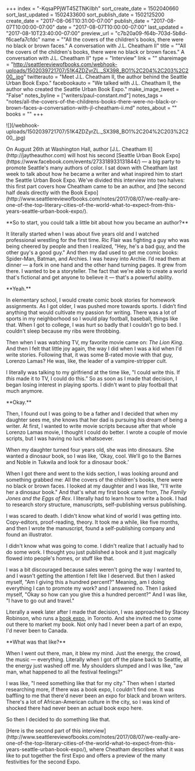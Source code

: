 +++
index = "-KqsaPPjWT45ZTNKiIbh"
sort_create_date = 1502040660
sort_last_updated = 1502433600
sort_publish_date = 1502125200
create_date = "2017-08-06T10:31:00-07:00"
publish_date = "2017-08-07T10:00:00-07:00"
date = "2017-08-07T10:00:00-07:00"
last_updated = "2017-08-10T23:40:00-07:00"
preview_url = "c7b20a09-f64b-703d-5b8d-f6caefa7cfdc"
name = "\"All the covers of the children's books, there were no black or brown faces.\" A conversation with J.L. Cheatham II"
title = "\"All the covers of the children's books, there were no black or brown faces.\" A conversation with J.L. Cheatham II"
type = "Interview"
link = ""
shareimage = "http://seattlereviewofbooks.com/webhook-uploads/1502039721707/51K4ZDZyrZL._SX398_BO1%2C204%2C203%2C200_.jpg"
twitterauto = "Meet J.L. Cheatham II, the author behind the Seattle Urban Book Expo."
facebookauto = "We talked with J.L. Cheatham II, the author who created the Seattle Urban Book Expo."
make_image_tweet = "False"
notes_byline = ["writers/paul-constant.md"]
notes_tags = "notes/all-the-covers-of-the-childrens-books-there-were-no-black-or-brown-faces-a-conversation-with-jl-cheatham-ii.md"
notes_about = ""
books = ""
+++
<p class="image-left">![](/webhook-uploads/1502039721707/51K4ZDZyrZL._SX398_BO1%2C204%2C203%2C200_.jpg)</p>

<p class="intro">On August 26th at Washington Hall, author [J.L. Cheatham II](http://jaytheauthor.com) will host his second [Seattle Urban Book Expo](https://www.facebook.com/events/273318933131844/) — a big party to promote Seattle's many authors of color. I sat down with Cheatham last week to talk about how he became a writer and what inspired him to start the Seattle Urban Book Expo. We've divided this interview into two halves: this first part covers how Cheatham came to be an author, and [the second half deals directly with the Book Expo](http://www.seattlereviewofbooks.com/notes/2017/08/07/we-really-are-one-of-the-top-literary-cities-of-the-world-what-to-expect-from-this-years-seattle-urban-book-expo/).</p>

<p class="noindent">**So to start, you could talk a little bit about how you became an author?**</p>

<p class="noindent">It literally started when I was about five years old and I watched professional wrestling for the first time. Ric Flair was fighting a guy who was being cheered by people and then I realized, "Hey, he's a bad guy, and the other guy's a good guy." And then my dad used to get me comic books: Spider-Man, Batman, and Archies. I was heavy into Archie. I’d read them at dinner  —  a fork in one hand and the other hand turning pages. It grew from there. I wanted to be a storyteller. The fact that we're able to create a world that's fictional and get anyone to believe it  —  that's a powerful ability.</p>

<p class="noindent">**Yeah.**</p>

<p class="noindent">In elementary school, I would create comic book stories for homework assignments. As I got older, I was pushed more towards sports. I didn’t find anything that would cultivate my passion for writing. There was a lot of sports in my neighborhood so I would play football, baseball, things like that. When I got to college, I was hurt so badly that I couldn't go to bed. I couldn't sleep because my ribs were throbbing.</p>

Then when I was watching TV, my favorite movie came on: *The Lion King*. And then I felt that little joy again, the way I did when I was a kid when I'd write stories. Following that, it was some B-rated movie with that guy, Lorenzo Lamas? He was, like, the leader of a vampire-stripper cult. 

I literally was talking to my girlfriend at the time like, "I could write this. If *this* made it to TV, I could do this.” So as soon as I made that decision, I began losing interest in playing sports. I didn't want to play football that much anymore.

<p class="noindent">**Okay.**</p>

<p class="noindent">Then, I found out I was going to be a father and I decided that when my daughter sees me, she knows that her dad is pursuing his dream of being a writer. At first, I wanted to write movie scripts because after that whole Lorenzo Lamas movie, I thought I could do better. I wrote a couple of movie scripts, but I was having no luck whatsoever.</p>

When my daughter turned four years old, she was into dinosaurs. She wanted a dinosaur book, so I was like, ‘Okay, cool. We'll go to the Barnes and Noble in Tukwila and look for a dinosaur book.’ 

When I got there and went to the kids section, I was looking around and something grabbed me: All the covers of the children's books, there were no black or brown faces. I looked at my daughter and I was like, "I'll write her a dinosaur book." And that's what my first book came from, *The Family Jones and the Eggs of Rex*. I literally had to learn how to write a book. I had to research story structure, manuscripts, self-publishing versus publishing.

I was scared to death. I didn't know what kind of world I was getting into. Copy-editors, proof-reading, theory. It took me a while, like five months, and then I wrote the manuscript, found a self-publishing company and found an illustrator. 

I didn't know what was going to come. I didn't realize that I actually had to do some work. I thought you just published a book and it just magically flowed into people's homes, or stuff like that. 

I was a bit discouraged because sales weren't going the way I wanted to, and I wasn't getting the attention I felt like I deserved. But then I asked myself, "Am I giving this a hundred percent?" Meaning, am I doing everything I can to promote my work? and I answered no. Then I asked myself, "Okay so how can you give this a hundred percent?" And I was like, "I have to go out and travel."

Literally a week later after I made that decision, I was approached by Stacey Robinson, who runs a [book expo]( https://kyapublishing.blogspot.com/2017/06/details-for-kya-publishings-4th-annual.html), in Toronto. And she invited me to come out there to market my book. Not only had I never been a part of an expo, I'd never been to Canada. 

<p class="noindent">**What was that like?**</p>

<p class="noindent">When I went out there, man, it blew my mind. Just the energy, the crowd, the music — everything. Literally when I got off the plane back to Seattle, all the energy just washed off me. My shoulders slumped and I was like, "aw man, what happened to all the festival feelings?”</p>

I was like, "I need something like that for my city." Then when I started researching more, if there was a book expo, I couldn't find one. It was baffling to me that there'd never been an expo for black and brown writers. There's a lot of African-American culture in the city, so I was kind of shocked there had never been an actual book expo here. 

So then I decided to do something like that.

<p class="footer">[Here is the second part of this interview](http://www.seattlereviewofbooks.com/notes/2017/08/07/we-really-are-one-of-the-top-literary-cities-of-the-world-what-to-expect-from-this-years-seattle-urban-book-expo/), where Cheatham describes what it was like to put together the first Expo and offers a preview of the many festivities for the second Expo.</p>







